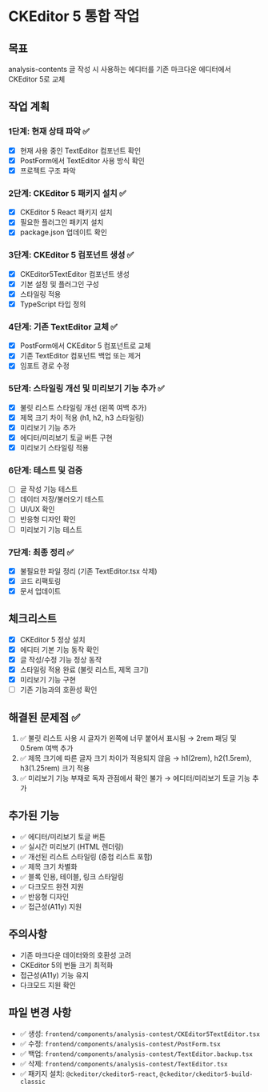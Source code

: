 # CKEditor 5 통합 작업

## 목표
analysis-contents 글 작성 시 사용하는 에디터를 기존 마크다운 에디터에서 CKEditor 5로 교체

## 작업 계획

### 1단계: 현재 상태 파악 ✅
- [x] 현재 사용 중인 TextEditor 컴포넌트 확인
- [x] PostForm에서 TextEditor 사용 방식 확인
- [x] 프로젝트 구조 파악

### 2단계: CKEditor 5 패키지 설치 ✅
- [x] CKEditor 5 React 패키지 설치
- [x] 필요한 플러그인 패키지 설치
- [x] package.json 업데이트 확인

### 3단계: CKEditor 5 컴포넌트 생성 ✅
- [x] CKEditor5TextEditor 컴포넌트 생성
- [x] 기본 설정 및 플러그인 구성
- [x] 스타일링 적용
- [x] TypeScript 타입 정의

### 4단계: 기존 TextEditor 교체 ✅
- [x] PostForm에서 CKEditor 5 컴포넌트로 교체
- [x] 기존 TextEditor 컴포넌트 백업 또는 제거
- [x] 임포트 경로 수정

### 5단계: 스타일링 개선 및 미리보기 기능 추가 ✅
- [x] 불릿 리스트 스타일링 개선 (왼쪽 여백 추가)
- [x] 제목 크기 차이 적용 (h1, h2, h3 스타일링)
- [x] 미리보기 기능 추가
- [x] 에디터/미리보기 토글 버튼 구현
- [x] 미리보기 스타일링 적용

### 6단계: 테스트 및 검증
- [ ] 글 작성 기능 테스트
- [ ] 데이터 저장/불러오기 테스트
- [ ] UI/UX 확인
- [ ] 반응형 디자인 확인
- [ ] 미리보기 기능 테스트

### 7단계: 최종 정리 ✅
- [x] 불필요한 파일 정리 (기존 TextEditor.tsx 삭제)
- [x] 코드 리팩토링
- [x] 문서 업데이트

## 체크리스트
- [x] CKEditor 5 정상 설치
- [x] 에디터 기본 기능 동작 확인
- [x] 글 작성/수정 기능 정상 동작
- [x] 스타일링 적용 완료 (불릿 리스트, 제목 크기)
- [x] 미리보기 기능 구현
- [ ] 기존 기능과의 호환성 확인

## 해결된 문제점 ✅
1. ✅ 불릿 리스트 사용 시 글자가 왼쪽에 너무 붙어서 표시됨 → 2rem 패딩 및 0.5rem 여백 추가
2. ✅ 제목 크기에 따른 글자 크기 차이가 적용되지 않음 → h1(2rem), h2(1.5rem), h3(1.25rem) 크기 적용
3. ✅ 미리보기 기능 부재로 독자 관점에서 확인 불가 → 에디터/미리보기 토글 기능 추가

## 추가된 기능
- ✅ 에디터/미리보기 토글 버튼
- ✅ 실시간 미리보기 (HTML 렌더링)
- ✅ 개선된 리스트 스타일링 (중첩 리스트 포함)
- ✅ 제목 크기 차별화
- ✅ 블록 인용, 테이블, 링크 스타일링
- ✅ 다크모드 완전 지원
- ✅ 반응형 디자인
- ✅ 접근성(A11y) 지원

## 주의사항
- 기존 마크다운 데이터와의 호환성 고려
- CKEditor 5의 번들 크기 최적화
- 접근성(A11y) 기능 유지
- 다크모드 지원 확인

## 파일 변경 사항
- ✅ 생성: `frontend/components/analysis-contest/CKEditor5TextEditor.tsx`
- ✅ 수정: `frontend/components/analysis-contest/PostForm.tsx`
- ✅ 백업: `frontend/components/analysis-contest/TextEditor.backup.tsx`
- ✅ 삭제: `frontend/components/analysis-contest/TextEditor.tsx`
- ✅ 패키지 설치: `@ckeditor/ckeditor5-react`, `@ckeditor/ckeditor5-build-classic` 